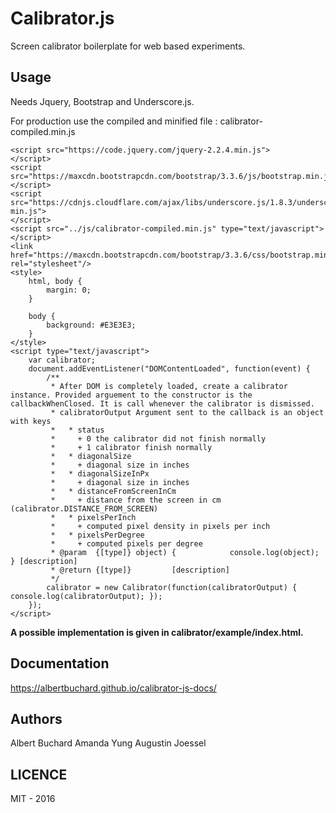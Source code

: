 # Calibrator.js

Screen calibrator boilerplate for web based experiments.

## Usage
Needs Jquery, Bootstrap and Underscore.js. 

For production use the compiled and minified file : calibrator-compiled.min.js

```
<script src="https://code.jquery.com/jquery-2.2.4.min.js">
</script>
<script src="https://maxcdn.bootstrapcdn.com/bootstrap/3.3.6/js/bootstrap.min.js">
</script>
<script src="https://cdnjs.cloudflare.com/ajax/libs/underscore.js/1.8.3/underscore-min.js">
</script>
<script src="../js/calibrator-compiled.min.js" type="text/javascript">
</script>
<link href="https://maxcdn.bootstrapcdn.com/bootstrap/3.3.6/css/bootstrap.min.css" rel="stylesheet"/>
<style>
    html, body {
        margin: 0;
    }

    body {
        background: #E3E3E3;
    }
</style>
<script type="text/javascript">
    var calibrator;
    document.addEventListener("DOMContentLoaded", function(event) {
        /**
         * After DOM is completely loaded, create a calibrator instance. Provided arguement to the constructor is the callbackWhenClosed. It is call whenever the calibrator is dismissed. 
         * calibratorOutput Argument sent to the callback is an object with keys 
         *   * status 
         *     + 0 the calibrator did not finish normally
         *     + 1 calibrator finish normally
         *   * diagonalSize 
         *     + diagonal size in inches
         *   * diagonalSizeInPx
         *     + diagonal size in inches
         *   * distanceFromScreenInCm
         *     + distance from the screen in cm (calibrator.DISTANCE_FROM_SCREEN)
         *   * pixelsPerInch
         *     + computed pixel density in pixels per inch
         *   * pixelsPerDegree
         *     + computed pixels per degree
         * @param  {[type]} object) {            console.log(object); } [description]
         * @return {[type]}         [description]
         */
        calibrator = new Calibrator(function(calibratorOutput) { console.log(calibratorOutput); });
    });
</script>
```

**A possible implementation is given in calibrator/example/index.html.**
 

## Documentation
https://albertbuchard.github.io/calibrator-js-docs/


## Authors
Albert Buchard
Amanda Yung
Augustin Joessel


## LICENCE
MIT - 2016